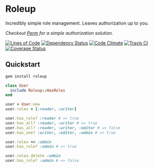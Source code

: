# Roleup

Incredibly simple role management.
Leaves authorization up to you.

_Checkout [Perm](https://github.com/hopsoft/perm) for a simple authorization solution._

[![Lines of Code](http://img.shields.io/badge/loc-60-brightgreen.svg)](http://blog.codinghorror.com/the-best-code-is-no-code-at-all/)
[![Dependency Status](https://gemnasium.com/hopsoft/roleup.svg)](https://gemnasium.com/hopsoft/roleup)
[![Code Climate](https://codeclimate.com/github/hopsoft/roleup/badges/gpa.svg)](https://codeclimate.com/github/hopsoft/roleup)
[![Travis CI](https://travis-ci.org/hopsoft/roleup.svg)](https://travis-ci.org/hopsoft/roleup)
[![Coverage Status](https://img.shields.io/coveralls/hopsoft/roleup.svg)](https://coveralls.io/r/hopsoft/roleup?branch=master)

## Quickstart

```sh
gem install roleup
```

```ruby
class User
  include Roleup::HasRoles
end

user = User.new
user.roles = [:reader, :writer]

user.has_role? :reader # => true
user.has_all? :reader, :writer # => true
user.has_all? :reader, :writer, :editor # => false
user.has_one? :writer, :editor, :admin # => true

user.roles << :admin
user.has_role? :admin # => true

user.roles.delete :admin
user.has_role? :admin # => false
```
